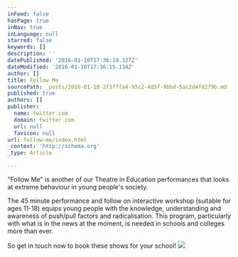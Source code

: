 ```yaml
---
inFeed: false
hasPage: true
inNav: true
inLanguage: null
starred: false
keywords: []
description: ''
datePublished: '2016-01-10T17:36:19.327Z'
dateModified: '2016-01-10T17:36:15.134Z'
author: []
title: Follow Me
sourcePath: _posts/2016-01-10-2f3fffa4-93c2-4d5f-9bbd-5ac2d4fd279b.md
published: true
authors: []
publisher:
  name: twitter.com
  domain: twitter.com
  url: null
  favicon: null
url: follow-me/index.html
_context: 'http://schema.org'
_type: Article

---
```

"Follow Me" is another of our Theatre in Education performances that looks at extreme behaviour in young people's society. 

The 45 minute performance and follow on interactive workshop (suitable for ages 11-18) equips young people with the knowledge, understanding and awareness of push/pull factors and radicalisation. This program, particularly with what is in the news at the moment, is needed in schools and colleges more than ever.

So get in touch now to book these shows for your school!
![](https://s3-us-west-2.amazonaws.com/the-grid-img/p/481808e20f23a5ea297e315cc3427b944e296028.jpg)